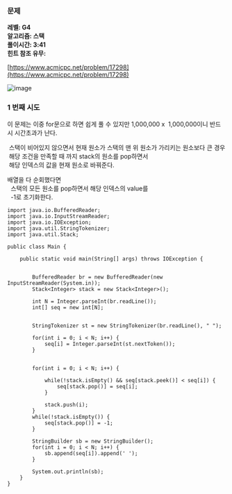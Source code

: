 ### **문제**         

**레벨: G4  
알고리즘: 스택**   
**풀이시간: 3:41  
힌트 참조 유무:**

[https://www.acmicpc.net/problem/17298](https://www.acmicpc.net/problem/17298)

![image](https://github.com/sunwon12/Today-I-Learn/assets/92251131/1a017486-4be6-4769-b9c8-b6191be15dae)

### **1 번째 시도**   

이 문제는 이중 for문으로 하면 쉽게 풀 수 있지만 1,000,000 x  1,000,000이니 반드시 시간초과가 난다.  
  
  
 스택이 비어있지 않으면서 현재 원소가 스택의 맨 위 원소가 가리키는 원소보다 큰 경우  
 해당 조건을 만족할 때 까지 stack의 원소를 pop하면서  
 해당 인덱스의 값을 현재 원소로 바꿔준다.  

배열을 다 순회했다면  
  스택의 모든 원소를 pop하면서 해당 인덱스의 value를  
  -1로 초기화한다.  
  

```
import java.io.BufferedReader;
import java.io.InputStreamReader;
import java.io.IOException;
import java.util.StringTokenizer;
import java.util.Stack;
 
public class Main {
 
	public static void main(String[] args) throws IOException {
		
		
		BufferedReader br = new BufferedReader(new InputStreamReader(System.in));
		Stack<Integer> stack = new Stack<Integer>();
		
		int N = Integer.parseInt(br.readLine());
		int[] seq = new int[N];
		
		
		StringTokenizer st = new StringTokenizer(br.readLine(), " ");
		
		for(int i = 0; i < N; i++) {
			seq[i] = Integer.parseInt(st.nextToken());
		}
 
 
		for(int i = 0; i < N; i++) {
			
			while(!stack.isEmpty() && seq[stack.peek()] < seq[i]) {
				seq[stack.pop()] = seq[i];
			}
			
			stack.push(i);
		}
		while(!stack.isEmpty()) {
			seq[stack.pop()] = -1;
		}
		
		StringBuilder sb = new StringBuilder();
		for(int i = 0; i < N; i++) {
			sb.append(seq[i]).append(' ');
		}
		
		System.out.println(sb);
	}
}
```
